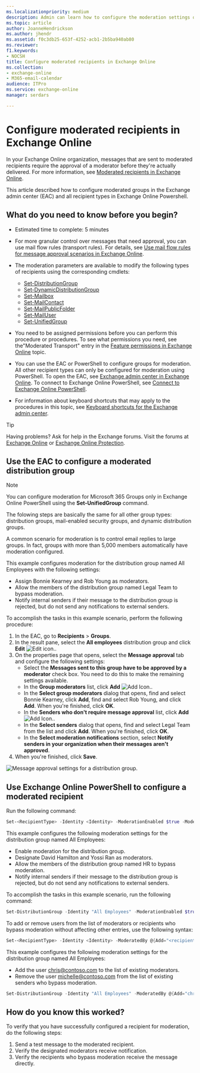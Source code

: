 ```yaml
---
ms.localizationpriority: medium
description: Admin can learn how to configure the moderation settings on all recipient types in the Exchange admin center (EAC) and in PowerShell in Exchange Online.
ms.topic: article
author: JoanneHendrickson
ms.author: jhendr
ms.assetid: f0c3db25-653f-4252-acb1-2b5ba940ab80
ms.reviewer: 
f1.keywords:
- NOCSH
title: Configure moderated recipients in Exchange Online
ms.collection: 
- exchange-online
- M365-email-calendar
audience: ITPro
ms.service: exchange-online
manager: serdars

---
```


# Configure moderated recipients in Exchange Online

In your Exchange Online organization, messages that are sent to moderated recipients require the approval of a moderator before they're actually delivered. For more information, see [Moderated recipients in Exchange Online](moderated-recipients-exo.md).

This article described how to configure moderated groups in the Exchange admin center (EAC) and all recipient types in Exchange Online Powershell.

## What do you need to know before you begin?

- Estimated time to complete: 5 minutes

- For more granular control over messages that need approval, you can use mail flow rules (transport rules). For details, see [Use mail flow rules for message approval scenarios in Exchange Online](../../security-and-compliance/mail-flow-rules/common-message-approval-scenarios.md).

- The moderation parameters are available to modify the following types of recipients using the corresponding cmdlets:
  - [Set-DistributionGroup](/powershell/module/exchange/set-distributiongroup)
  - [Set-DynamicDistributionGroup](/powershell/module/exchange/set-dynamicdistributiongroup)
  - [Set-Mailbox](/powershell/module/exchange/set-mailbox)
  - [Set-MailContact](/powershell/module/exchange/set-mailcontact)
  - [Set-MailPublicFolder](/powershell/module/exchange/set-mailpublicfolder)
  - [Set-MailUser](/powershell/module/exchange/set-distributiongroup)
  - [Set-UnifiedGroup](/powershell/module/exchange/set-unifiedgroup)

- You need to be assigned permissions before you can perform this procedure or procedures. To see what permissions you need, see the"Moderated Transport" entry in the  [Feature permissions in Exchange Online](../../permissions-exo/feature-permissions.md) topic.

- You can use the EAC or PowerShell to configure groups for moderation. All other recipient types can only be configured for moderation using PowerShell. To open the EAC, see [Exchange admin center in Exchange Online](../../exchange-admin-center.md). To connect to Exchange Online PowerShell, see [Connect to Exchange Online PowerShell](/powershell/exchange/connect-to-exchange-online-powershell).

- For information about keyboard shortcuts that may apply to the procedures in this topic, see [Keyboard shortcuts for the Exchange admin center](../../accessibility/keyboard-shortcuts-in-admin-center.md).

> [!TIP]
> Having problems? Ask for help in the Exchange forums. Visit the forums at [Exchange Online](/answers/topics/office-exchange-server-itpro.html) or [Exchange Online Protection](https://social.technet.microsoft.com/forums/forefront/home?forum=FOPE).

## Use the EAC to configure a moderated distribution group

> [!NOTE]
> You can configure moderation for Microsoft 365 Groups only in Exchange Online PowerShell using the **Set-UnifiedGroup** command.
> 
> The folowing steps are basically the same for all other group types: distribution groups, mail-enabled security groups, and dynamic distribution groups.

A common scenario for moderation is to control email replies to large groups. In fact, groups with more than 5,000 members automatically have moderation configured.

This example configures moderation for the distribution group named All Employees with the following settings:

- Assign Bonnie Kearney and Rob Young as moderators.
- Allow the members of the distribution group named Legal Team to bypass moderation.
- Notify internal senders if their message to the distribution group is rejected, but do not send any notifications to external senders.

To accomplish the tasks in this example scenario, perform the following procedure:

1. In the EAC, go to **Recipients** \> **Groups**.
2. In the result pane, select the **All employees** distribution group and click **Edit** ![Edit icon.](../../media/ITPro_EAC_EditIcon.gif).
3. On the properties page that opens, select the **Message approval** tab and configure the following settings:
   - Select the **Messages sent to this group have to be approved by a moderator** check box. You need to do this to make the remaining settings available.
   - In the **Group moderators** list, click **Add** ![Add Icon.](../../media/ITPro_EAC_AddIcon.gif).
   - In the **Select group moderators** dialog that opens, find and select Bonnie Kearney, click **Add**, find and select Rob Young, and click **Add**. When you're finished, click **OK**.
   - In the **Senders who don't require message approval** list, click **Add** ![Add Icon.](../../media/ITPro_EAC_AddIcon.gif).
   - In the **Select senders** dialog that opens, find and select Legal Team from the list and click **Add**. When you're finished, click **OK**.
   - In the **Select moderation notifications** section, select **Notify senders in your organization when their messages aren't approved**.
4. When you're finished, click **Save**.

![Message approval settings for a distribution group.](../../media/TA_Mod_Scenario1_AllEmployes.png)

## Use Exchange Online PowerShell to configure a moderated recipient

Run the following command:

```powershell
Set-<RecipientType> -Identity <Identity> -ModerationEnabled $true -ModeratedBy <recipient1,recipient2...> -ByPassModerationFromSendersOrMembers <recipient1,recipient2...> -SendModerationNotifications <Never | Always | Internal>
```

This example configures the following moderation settings for the distribution group named All Employees:

- Enable moderation for the distribution group.
- Designate David Hamilton and Yossi Ran as moderators.
- Allow the members of the distribution group named HR to bypass moderation.
- Notify internal senders if their message to the distribution group is rejected, but do not send any notifications to external senders.

To accomplish the tasks in this example scenario, run the following command:

```powershell
Set-DistributionGroup -Identity "All Employees" -ModerationEnabled $true -ModeratedBy "David Hamilton","Yossi Ran" -ByPassModerationFromSendersOrMembers HR -SendModerationNotifications Internal
```

To add or remove users from the list of moderators or recipients who bypass moderation without affecting other entries, use the following syntax:

```powershell
Set-<RecipientType> -Identity <Identity> -ModeratedBy @{Add="<recipient1>","<recipient2>"...; Remove="<recipient1>","<recipient2>"...} -ByPassModerationFromSendersOrMembers @{Add="<recipient1>","<recipient2>"...; Remove="<recipient1>","<recipient2>"...}
```

This example configures the following moderation settings for the distribution group named All Employees:

- Add the user chris@contoso.com to the list of existing moderators.
- Remove the user michelle@contoso.com from the list of existing senders who bypass moderation.

```PowerShell
Set-DistributionGroup -Identity "All Employees" -ModeratedBy @{Add="chris@contoso.com"} -ByPassModerationFromSendersOrMembers @{Remove="michelle@contoso.com"
```

## How do you know this worked?

To verify that you have successfully configured a recipient for moderation, do the following steps:

1. Send a test message to the moderated recipient.
2. Verify the designated moderators receive notification.
3. Verify the recipients who bypass moderation receive the message directly.
